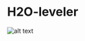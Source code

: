 # H2O-leveler

![alt text](https://raw.githubusercontent.com/username/projectname/branch/path/to/img.png)
